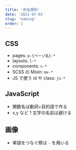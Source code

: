 ```yaml
---
title: '命名規則'
date: '2021-07-01'
slug: 'naming'
order: 3
---
```


## CSS

- pages: `p-{ページ名}-*`
- layouts: `l-*`
- components: `c-*`
- SCSS の Mixin: `mx-*`
- JS で使う id や class: `js-*`

## JavaScript

- 関数名は動詞+目的語で作る
- x,y など 1 文字の名前は避ける

## 画像

- 単語をつなぐ際は `-` を用いる
